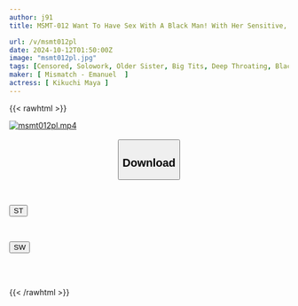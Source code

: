 ```yaml
---
author: j91
title: MSMT-012 Want To Have Sex With A Black Man! With Her Sensitive, Plump H-cup Body And Perverted Fantasies About Black Cocks, She Was Already Wet Even Before Filming, And Her Long-awaited, Hard Thrusts Brought Her To An Orgasm That Was Even Stronger Than She Expected! Maya Kikuchi

url: /v/msmt012pl
date: 2024-10-12T01:50:00Z
image: "msmt012pl.jpg"
tags: [Censored, Solowork, Older Sister, Big Tits, Deep Throating, Black Actor	]
maker: [ Mismatch - Emanuel  ]
actress: [ Kikuchi Maya ]
---
```



{{< rawhtml >}}

<div class="video" data-videoid="gwmdlg6QqWHqKlJ">
    <a href="javascript:;">
        <img src="/v/msmt012pl/msmt012pl.jpg" width="WIDTH" height="HEIGHT" alt="msmt012pl.mp4" loading="lazy">
    </a>
</div>

<script type="text/javascript" src="https://j91.asia/asset/on-demand-st.js"></script>

<br>
  <link rel="stylesheet" href="https://j91.asia/asset/bs5.css">
  
  <center>
  <button class="btn btn-primary" type="button" data-bs-toggle="collapse" data-bs-target=".multi-collapse" aria-expanded="false" aria-controls="multiCollapseExample1 multiCollapseExample2"><h2>Download</h2></button></center>
</p>
<div class="row">
  <div class="col">
    <div class="collapse multi-collapse" id="multiCollapseExample1">
      <div class="card card-body">
	      	      <br>
<div class="buttons">  
<p><a href="/v/msmt012pl/st.html" target="_blank"><button class="btn-hover color-3"><i class="fa fa-download"></i> ST</button></a></p></div>
    </div>
  </div>
</div>
  <div class="col">
    <div class="collapse multi-collapse" id="multiCollapseExample2">
      <div class="card card-body">
	      <br>
<div class="buttons">
<p><a href="/v/msmt012pl/sw.html" target="_blank"><button class="btn-hover color-2"><i class="fa fa-download"></i> SW</button></a></p></div>
<br><br>
      </div>
    </div>
  </div>
</div>

{{< /rawhtml >}}